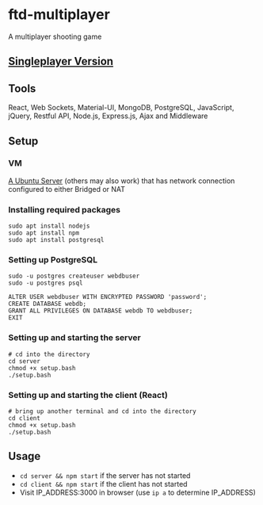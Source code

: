 # ftd-multiplayer
A multiplayer shooting game 

## [Singleplayer Version](https://github.com/hanxianxuhuang/ftd-singleplayer)

## Tools
React, Web Sockets, Material-UI, MongoDB, PostgreSQL, JavaScript, jQuery, Restful API, Node.js, Express.js, Ajax and Middleware

## Setup

### VM
[A Ubuntu Server](https://ubuntu.com/download/server/step2) (others may also work) that has network connection configured to either Bridged or NAT

### Installing required packages
```
sudo apt install nodejs 
sudo apt install npm 
sudo apt install postgresql
```

### Setting up PostgreSQL
```
sudo -u postgres createuser webdbuser
sudo -u postgres psql

ALTER USER webdbuser WITH ENCRYPTED PASSWORD 'password';
CREATE DATABASE webdb;
GRANT ALL PRIVILEGES ON DATABASE webdb TO webdbuser;
EXIT
```


### Setting up and starting the server
```
# cd into the directory
cd server
chmod +x setup.bash
./setup.bash
```


### Setting up and starting the client (React)
```
# bring up another terminal and cd into the directory
cd client
chmod +x setup.bash
./setup.bash
```

## Usage
- ```cd server && npm start``` if the server has not started
- ```cd client && npm start``` if the client has not started
- Visit IP_ADDRESS:3000 in browser (use ```ip a``` to determine IP_ADDRESS)

